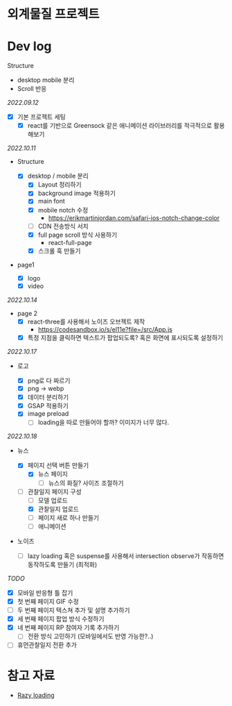 # 외계물질 프로젝트

# Dev log

Structure

- desktop mobile 분리
- Scroll 반응

_2022.09.12_

- [x] 기본 프로젝트 세팅
  - [x] react를 기반으로 Greensock 같은 애니메이션 라이브러리를 적극적으로 활용해보기

_2022.10.11_

- Structure

  - [x] desktop / mobile 분리
    - [x] Layout 정리하기
    - [x] background image 적용하기
    - [x] main font
    - [x] mobile notch 수정
      - https://erikmartinjordan.com/safari-ios-notch-change-color
    - [ ] CDN 전송방식 서치
    - [x] full page scroll 방식 사용하기
      - react-full-page
    - [x] 스크롤 훅 만들기

- page1

  - [x] logo
  - [x] video

_2022.10.14_

- page 2
  - [x] react-three를 사용해서 노이즈 오브젝트 제작
    - https://codesandbox.io/s/el11e?file=/src/App.js
  - [x] 특정 지점을 클릭하면 텍스트가 팝업되도록? 혹은 화면에 표시되도록 설정하기

_2022.10.17_

- 로고

  - [x] png로 다 짜르기
  - [x] png -> webp
  - [x] 데이터 분리하기
  - [x] GSAP 적용하기
  - [x] image preload
    - [ ] loading을 따로 만들어야 할까? 이미지가 너무 많다.

_2022.10.18_

- 뉴스

  - [x] 페이지 선택 버튼 만들기
    - [x] 뉴스 페이지
      - [ ] 뉴스의 화질? 사이즈 조절하기
  - [ ] 관찰일지 페이지 구성
    - [ ] 모델 업로드
    - [x] 관찰일지 업로드
    - [ ] 페이지 새로 하나 만들기
    - [ ] 애니메이션

- 노이즈
  - [ ] lazy loading 혹은 suspense를 사용해서 intersection observe가 작동하면 동작하도록 만들기 (최적화)

_TODO_

- [x] 모바일 반응형 틀 잡기
- [x] 첫 번째 페이지 GIF 수정
- [ ] 두 번째 페이지 텍스쳐 추가 및 설명 추가하기
- [x] 세 번째 페이지 팝업 방식 수정하기
- [x] 네 번째 페이지 RP 참여자 기록 추가하기
  - [ ] 전환 방식 고민하기 (모바일에서도 반영 가능한?..)
- [ ] 휴먼관찰일지 전환 추가

# 참고 자료

- [Razy loading](https://web.dev/i18n/ko/code-splitting-suspense/)
